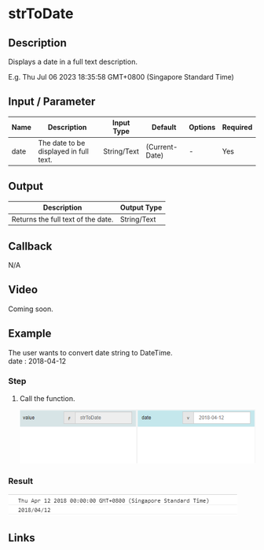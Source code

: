 ﻿# strToDate

## Description

Displays a date in a full text description.

E.g. Thu Jul 06 2023 18:35:58 GMT+0800 (Singapore Standard Time)

## Input / Parameter
    
| Name | Description | Input Type | Default | Options | Required |
| ------ | ------ | ------ | ------ | ------ | ------ |
| date | The date to be displayed in full text. | String/Text | (Current-Date) | - | Yes |

## Output   

| Description | Output Type |
| ------ | ------ |
| Returns the full text of the date. | String/Text |

## Callback

N/A

## Video

Coming soon.


## Example


The user wants to convert date string to DateTime.
</br>
date : 2018-04-12<br />

### Step

1. Call the function.

    ![](../../../../document/function/Object/strToDate/strToDate-step-1.png?raw=true)

### Result

![](../../../../document/function/Object/strToDate/strToDate-result-1.png?raw=true)



## Links
